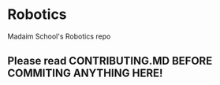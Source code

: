 # Robotics
Madaim School's Robotics repo
## Please read CONTRIBUTING.MD BEFORE COMMITING ANYTHING HERE!
